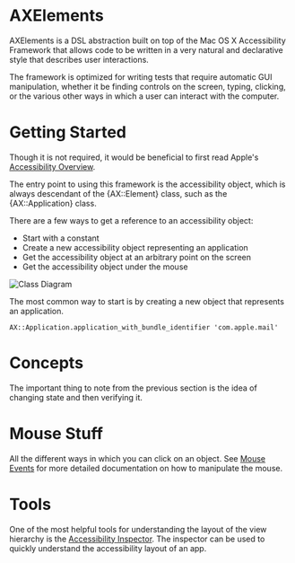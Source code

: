 AXElements
===================

AXElements is a DSL abstraction built on top of the Mac OS X
Accessibility Framework that allows code to be written in a very
natural and declarative style that describes user interactions.

The framework is optimized for writing tests that require automatic
GUI manipulation, whether it be  finding controls on the screen,
typing, clicking, or the various other ways in which a user can
interact with the computer.


Getting Started
===============

Though it is not required, it would be beneficial to first read
Apple's
[Accessibility Overview](http://developer.apple.com/library/mac/#documentation/Accessibility/Conceptual/AccessibilityMacOSX/OSXAXModel/OSXAXmodel.html).

The entry point to using this framework is the accessibility object,
which is always descendant of the {AX::Element} class, such as the
{AX::Application} class.

There are a few ways to get a reference to an accessibility object:
* Start with a constant
* Create a new accessibility object representing an application
* Get the accessibility object at an arbitrary point on the screen
* Get the accessibility object under the mouse

![Class Diagram](images/AX.png)

The most common way to start is by creating a new object that
represents an application.

    AX::Application.application_with_bundle_identifier 'com.apple.mail'


Concepts
========

The important thing to note from the previous section is the idea of
changing state and then verifying it.

Mouse Stuff
===========

All the different ways in which you can click on an object. See
[Mouse Events](./MouseEvents.markdown) for more detailed documentation
on how to manipulate the mouse.

Tools
=====

One of the most helpful tools for understanding the layout of the view
hierarchy is the
[Accessibility Inspector](file:///Developer/Applications/Utilities/Accessibility%20Tools/).
The inspector can be used to quickly understand the accessibility
layout of an app.

